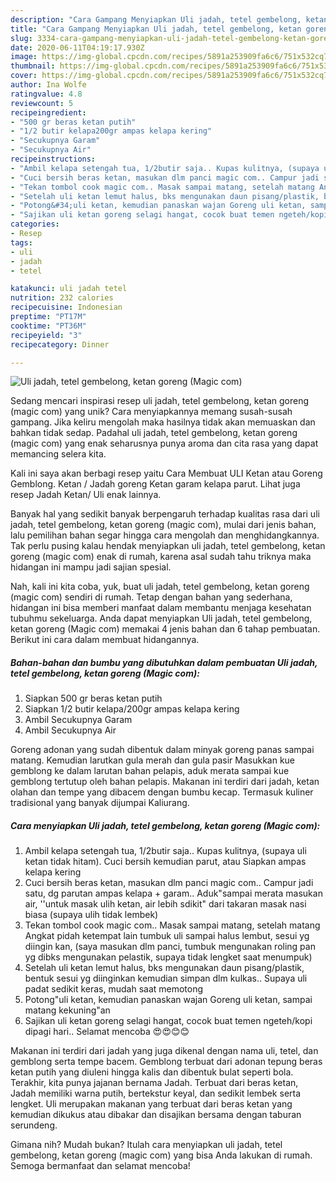 ```yaml
---
description: "Cara Gampang Menyiapkan Uli jadah, tetel gembelong, ketan goreng (Magic com) yang Lezat Sekali"
title: "Cara Gampang Menyiapkan Uli jadah, tetel gembelong, ketan goreng (Magic com) yang Lezat Sekali"
slug: 3334-cara-gampang-menyiapkan-uli-jadah-tetel-gembelong-ketan-goreng-magic-com-yang-lezat-sekali
date: 2020-06-11T04:19:17.930Z
image: https://img-global.cpcdn.com/recipes/5891a253909fa6c6/751x532cq70/uli-jadah-tetel-gembelong-ketan-goreng-magic-com-foto-resep-utama.jpg
thumbnail: https://img-global.cpcdn.com/recipes/5891a253909fa6c6/751x532cq70/uli-jadah-tetel-gembelong-ketan-goreng-magic-com-foto-resep-utama.jpg
cover: https://img-global.cpcdn.com/recipes/5891a253909fa6c6/751x532cq70/uli-jadah-tetel-gembelong-ketan-goreng-magic-com-foto-resep-utama.jpg
author: Ina Wolfe
ratingvalue: 4.8
reviewcount: 5
recipeingredient:
- "500 gr beras ketan putih"
- "1/2 butir kelapa200gr ampas kelapa kering"
- "Secukupnya Garam"
- "Secukupnya Air"
recipeinstructions:
- "Ambil kelapa setengah tua, 1/2butir saja.. Kupas kulitnya, (supaya uli ketan tidak hitam). Cuci bersih kemudian parut, atau Siapkan ampas kelapa kering"
- "Cuci bersih beras ketan, masukan dlm panci magic com.. Campur jadi satu, dg parutan ampas kelapa + garam.. Aduk&#34;sampai merata masukan air, &#39;&#39;untuk masak ulih ketan, air lebih sdikit&#34; dari takaran masak nasi biasa (supaya ulih tidak lembek)"
- "Tekan tombol cook magic com.. Masak sampai matang, setelah matang Angkat pidah ketempat lain tumbuk uli sampai halus lembut, sesui yg diingin kan, (saya masukan dlm panci, tumbuk mengunakan roling pan yg dibks mengunakan pelastik, supaya tidak lengket saat menumpuk)"
- "Setelah uli ketan lemut halus, bks mengunakan daun pisang/plastik, bentuk sesui yg diinginkan kemudian simpan dlm kulkas.. Supaya uli padat sedikit keras, mudah saat memotong"
- "Potong&#34;uli ketan, kemudian panaskan wajan Goreng uli ketan, sampai matang kekuning&#34;an"
- "Sajikan uli ketan goreng selagi hangat, cocok buat temen ngeteh/kopi dipagi hari.. Selamat mencoba 😍😍😊😊"
categories:
- Resep
tags:
- uli
- jadah
- tetel

katakunci: uli jadah tetel 
nutrition: 232 calories
recipecuisine: Indonesian
preptime: "PT17M"
cooktime: "PT36M"
recipeyield: "3"
recipecategory: Dinner

---
```



![Uli jadah, tetel gembelong, ketan goreng (Magic com)](https://img-global.cpcdn.com/recipes/5891a253909fa6c6/751x532cq70/uli-jadah-tetel-gembelong-ketan-goreng-magic-com-foto-resep-utama.jpg)

Sedang mencari inspirasi resep uli jadah, tetel gembelong, ketan goreng (magic com) yang unik? Cara menyiapkannya memang susah-susah gampang. Jika keliru mengolah maka hasilnya tidak akan memuaskan dan bahkan tidak sedap. Padahal uli jadah, tetel gembelong, ketan goreng (magic com) yang enak seharusnya punya aroma dan cita rasa yang dapat memancing selera kita.

Kali ini saya akan berbagi resep yaitu Cara Membuat ULI Ketan atau Goreng Gemblong. Ketan / Jadah goreng Ketan garam kelapa parut. Lihat juga resep Jadah Ketan/ Uli enak lainnya.

Banyak hal yang sedikit banyak berpengaruh terhadap kualitas rasa dari uli jadah, tetel gembelong, ketan goreng (magic com), mulai dari jenis bahan, lalu pemilihan bahan segar hingga cara mengolah dan menghidangkannya. Tak perlu pusing kalau hendak menyiapkan uli jadah, tetel gembelong, ketan goreng (magic com) enak di rumah, karena asal sudah tahu triknya maka hidangan ini mampu jadi sajian spesial.


Nah, kali ini kita coba, yuk, buat uli jadah, tetel gembelong, ketan goreng (magic com) sendiri di rumah. Tetap dengan bahan yang sederhana, hidangan ini bisa memberi manfaat dalam membantu menjaga kesehatan tubuhmu sekeluarga. Anda dapat menyiapkan Uli jadah, tetel gembelong, ketan goreng (Magic com) memakai 4 jenis bahan dan 6 tahap pembuatan. Berikut ini cara dalam membuat hidangannya.

<!--inarticleads1-->

##### Bahan-bahan dan bumbu yang dibutuhkan dalam pembuatan Uli jadah, tetel gembelong, ketan goreng (Magic com):

1. Siapkan 500 gr beras ketan putih
1. Siapkan 1/2 butir kelapa/200gr ampas kelapa kering
1. Ambil Secukupnya Garam
1. Ambil Secukupnya Air


Goreng adonan yang sudah dibentuk dalam minyak goreng panas sampai matang. Kemudian larutkan gula merah dan gula pasir Masukkan kue gemblong ke dalam larutan bahan pelapis, aduk merata sampai kue gemblong tertutup oleh bahan pelapis. Makanan ini terdiri dari jadah, ketan olahan dan tempe yang dibacem dengan bumbu kecap. Termasuk kuliner tradisional yang banyak dijumpai Kaliurang. 

<!--inarticleads2-->

##### Cara menyiapkan Uli jadah, tetel gembelong, ketan goreng (Magic com):

1. Ambil kelapa setengah tua, 1/2butir saja.. Kupas kulitnya, (supaya uli ketan tidak hitam). Cuci bersih kemudian parut, atau Siapkan ampas kelapa kering
1. Cuci bersih beras ketan, masukan dlm panci magic com.. Campur jadi satu, dg parutan ampas kelapa + garam.. Aduk&#34;sampai merata masukan air, &#39;&#39;untuk masak ulih ketan, air lebih sdikit&#34; dari takaran masak nasi biasa (supaya ulih tidak lembek)
1. Tekan tombol cook magic com.. Masak sampai matang, setelah matang Angkat pidah ketempat lain tumbuk uli sampai halus lembut, sesui yg diingin kan, (saya masukan dlm panci, tumbuk mengunakan roling pan yg dibks mengunakan pelastik, supaya tidak lengket saat menumpuk)
1. Setelah uli ketan lemut halus, bks mengunakan daun pisang/plastik, bentuk sesui yg diinginkan kemudian simpan dlm kulkas.. Supaya uli padat sedikit keras, mudah saat memotong
1. Potong&#34;uli ketan, kemudian panaskan wajan Goreng uli ketan, sampai matang kekuning&#34;an
1. Sajikan uli ketan goreng selagi hangat, cocok buat temen ngeteh/kopi dipagi hari.. Selamat mencoba 😍😍😊😊


Makanan ini terdiri dari jadah yang juga dikenal dengan nama uli, tetel, dan gemblong serta tempe bacem. Gemblong terbuat dari adonan tepung beras ketan putih yang diuleni hingga kalis dan dibentuk bulat seperti bola. Terakhir, kita punya jajanan bernama Jadah. Terbuat dari beras ketan, Jadah memiliki warna putih, bertekstur keyal, dan sedikit lembek serta lengket. Uli merupakan makanan yang terbuat dari beras ketan yang kemudian dikukus atau dibakar dan disajikan bersama dengan taburan serundeng. 

Gimana nih? Mudah bukan? Itulah cara menyiapkan uli jadah, tetel gembelong, ketan goreng (magic com) yang bisa Anda lakukan di rumah. Semoga bermanfaat dan selamat mencoba!
